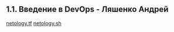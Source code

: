 ## 1.1. Введение в DevOps - Ляшенко Андрей

[netology.tf](https://github.com/and1V/Netology.DevOps-HomeWork/blob/main/netology.tf.png)
[netology.sh](https://github.com/and1V/Netology.DevOps-HomeWork/blob/main/netology.sh.png)

